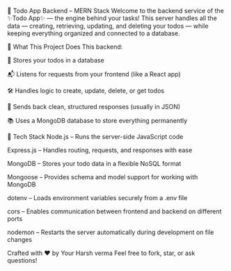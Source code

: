 🚀 Todo App Backend – MERN Stack
Welcome to the backend service of the ✨Todo App✨ — the engine behind your tasks! This server handles all the data — creating, retrieving, updating, and deleting your todos — while keeping everything organized and connected to a database.

🧠 What This Project Does
This backend:

📝 Stores your todos in a database

📬 Listens for requests from your frontend (like a React app)

🛠️ Handles logic to create, update, delete, or get todos

🔁 Sends back clean, structured responses (usually in JSON)

📚 Uses a MongoDB database to store everything permanently


🧱 Tech Stack
Node.js – Runs the server-side JavaScript code

Express.js – Handles routing, requests, and responses with ease

MongoDB – Stores your todo data in a flexible NoSQL format

Mongoose – Provides schema and model support for working with MongoDB

dotenv – Loads environment variables securely from a .env file

cors – Enables communication between frontend and backend on different ports

nodemon – Restarts the server automatically during development on file changes





Crafted with ❤️ by Your Harsh verma
Feel free to fork, star, or ask questions!

